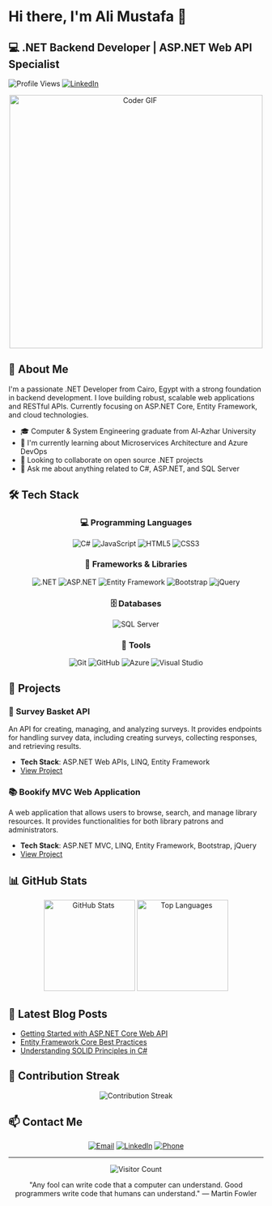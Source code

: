 # Hi there, I'm Ali Mustafa 👋

## 💻 .NET Backend Developer | ASP.NET Web API Specialist

![Profile Views](https://komarev.com/ghpvc/?username=alimustafa6267&color=brightgreen)
[![LinkedIn](https://img.shields.io/badge/LinkedIn-Connect-blue)](https://www.linkedin.com/in/alimustafa6267/)

<div align="center">
  <img src="https://media.giphy.com/media/SWoSkN6DxTszqIKEqv/giphy.gif" alt="Coder GIF" width="500">
</div>

## 🚀 About Me

I'm a passionate .NET Developer from Cairo, Egypt with a strong foundation in backend development. I love building robust, scalable web applications and RESTful APIs. Currently focusing on ASP.NET Core, Entity Framework, and cloud technologies.

- 🎓 Computer & System Engineering graduate from Al-Azhar University
- 🌱 I'm currently learning about Microservices Architecture and Azure DevOps
- 👯 Looking to collaborate on open source .NET projects
- 💬 Ask me about anything related to C#, ASP.NET, and SQL Server

## 🛠️ Tech Stack

<div align="center">
  
### 💻 Programming Languages
![C#](https://img.shields.io/badge/C%23-239120?style=for-the-badge&logo=c-sharp&logoColor=white)
![JavaScript](https://img.shields.io/badge/JavaScript-F7DF1E?style=for-the-badge&logo=javascript&logoColor=black)
![HTML5](https://img.shields.io/badge/HTML5-E34F26?style=for-the-badge&logo=html5&logoColor=white)
![CSS3](https://img.shields.io/badge/CSS3-1572B6?style=for-the-badge&logo=css3&logoColor=white)

### 🧰 Frameworks & Libraries
![.NET](https://img.shields.io/badge/.NET-512BD4?style=for-the-badge&logo=dotnet&logoColor=white)
![ASP.NET](https://img.shields.io/badge/ASP.NET-5C2D91?style=for-the-badge&logo=.net&logoColor=white)
![Entity Framework](https://img.shields.io/badge/Entity_Framework-3670A0?style=for-the-badge&logo=.net&logoColor=white)
![Bootstrap](https://img.shields.io/badge/Bootstrap-7952B3?style=for-the-badge&logo=bootstrap&logoColor=white)
![jQuery](https://img.shields.io/badge/jQuery-0769AD?style=for-the-badge&logo=jquery&logoColor=white)

### 🗄️ Databases
![SQL Server](https://img.shields.io/badge/Microsoft_SQL_Server-CC2927?style=for-the-badge&logo=microsoft-sql-server&logoColor=white)

### 🔧 Tools
![Git](https://img.shields.io/badge/Git-F05032?style=for-the-badge&logo=git&logoColor=white)
![GitHub](https://img.shields.io/badge/GitHub-181717?style=for-the-badge&logo=github&logoColor=white)
![Azure](https://img.shields.io/badge/Azure-0089D6?style=for-the-badge&logo=microsoft-azure&logoColor=white)
![Visual Studio](https://img.shields.io/badge/Visual_Studio-5C2D91?style=for-the-badge&logo=visual-studio&logoColor=white)

</div>

## 🎯 Projects

### 🧾 Survey Basket API
An API for creating, managing, and analyzing surveys. It provides endpoints for handling survey data, including creating surveys, collecting responses, and retrieving results.
- **Tech Stack**: ASP.NET Web APIs, LINQ, Entity Framework
- [View Project](https://github.com/alimustafa6267/survey-basket-api)

### 📚 Bookify MVC Web Application
A web application that allows users to browse, search, and manage library resources. It provides functionalities for both library patrons and administrators.
- **Tech Stack**: ASP.NET MVC, LINQ, Entity Framework, Bootstrap, jQuery
- [View Project](https://github.com/alimustafa6267/bookify-mvc)

## 📊 GitHub Stats

<div align="center">
  <img src="https://github-readme-stats.vercel.app/api?username=alimustafa52&show_icons=true&theme=radical" alt="GitHub Stats" height="180em">
  <img src="https://github-readme-stats.vercel.app/api/top-langs/?username=alimustafa52&layout=compact&theme=radical" alt="Top Languages" height="180em">
</div>

## 📝 Latest Blog Posts
<!-- BLOG-POST-LIST:START -->
- [Getting Started with ASP.NET Core Web API](https://dev.to/)
- [Entity Framework Core Best Practices](https://dev.to/)
- [Understanding SOLID Principles in C#](https://dev.to/)
<!-- BLOG-POST-LIST:END -->

## 🎯 Contribution Streak

<div align="center">
  <img src="https://github-readme-streak-stats.herokuapp.com/?user=alimustafa52&theme=radical" alt="Contribution Streak">
</div>

## 📫 Contact Me

<div align="center">
  
[![Email](https://img.shields.io/badge/Email-alimustafa6267%40gmail.com-D14836?style=for-the-badge&logo=gmail&logoColor=white)](mailto:alimustafa6267@gmail.com)
[![LinkedIn](https://img.shields.io/badge/LinkedIn-Connect-0077B5?style=for-the-badge&logo=linkedin&logoColor=white)](https://www.linkedin.com/in/alimustafa6267/)
[![Phone](https://img.shields.io/badge/Phone-01552646267-25D366?style=for-the-badge&logo=whatsapp&logoColor=white)](tel:+2001552646267)
  
</div>

---

<div align="center">
  <img src="https://profile-counter.glitch.me/alimustafa6267/count.svg" alt="Visitor Count">
  <p>"Any fool can write code that a computer can understand. Good programmers write code that humans can understand." — Martin Fowler</p>
</div>
